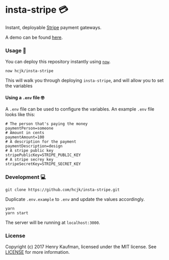# insta-stripe 💳
Instant, deployable [Stripe](https://stripe.com) payment gateways.

A demo can be found [here](https://insta-stripe-trwygziqsg.now.sh/).

### Usage 🤑
You can deploy this repository instantly using [`now`](http://now.sh).

```shell
now hcjk/insta-stripe
```

This will walk you through deploying `insta-stripe`, and will allow you to set the variables


#### Using a `.env` file 🤓
A `.env` file can be used to configure the variables. An example `.env` file looks like this:

```shell
# The person that's paying the money
paymentPerson=someone
# Amount in cents
paymentAmount=100
# A description for the payment
paymentDescription=design
# A stripe public key
stripePublicKey=STRIPE_PUBLIC_KEY
# A stripe secrey key
stripeSecretKey=STRIPE_SECRET_KEY
```

### Development 💻
```shell
git clone https://github.com/hcjk/insta-stripe.git
```

Duplicate `.env.example` to `.env` and update the values accordingly.

```shell
yarn
yarn start
```

The server will be running at `localhost:3000`.

### License
Copyright (c) 2017 Henry Kaufman, licensed under the MIT license. See [LICENSE](https://github.com/hcjk/insta-stripe/blob/master/LICENSE) for more information.
